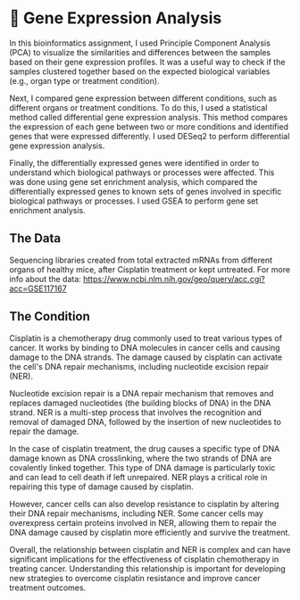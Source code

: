 # 🧬 Gene Expression Analysis
In this bioinformatics assignment, I used Principle Component Analysis (PCA) to visualize the similarities and differences between the samples based on their gene expression profiles. It was a useful way to check if the samples clustered together based on the expected biological variables (e.g., organ type or treatment condition).

Next, I compared gene expression between different conditions, such as different organs or treatment conditions. To do this, I used a statistical method called differential gene expression analysis. This method compares the expression of each gene between two or more conditions and identified genes that were expressed differently. I used DESeq2 to perform differential gene expression analysis.

Finally, the differentially expressed genes were identified in order to understand which biological pathways or processes were affected. This was done using gene set enrichment analysis, which compared the differentially expressed genes to known sets of genes involved in specific biological pathways or processes. I used GSEA to perform gene set enrichment analysis.

## The Data

Sequencing libraries created from total extracted mRNAs from different organs of healthy mice, after Cisplatin treatment or kept untreated.
For more info about the data: https://www.ncbi.nlm.nih.gov/geo/query/acc.cgi?acc=GSE117167

## The Condition
Cisplatin is a chemotherapy drug commonly used to treat various types of cancer. It works by binding to DNA molecules in cancer cells and causing damage to the DNA strands. The damage caused by cisplatin can activate the cell's DNA repair mechanisms, including nucleotide excision repair (NER).

Nucleotide excision repair is a DNA repair mechanism that removes and replaces damaged nucleotides (the building blocks of DNA) in the DNA strand. NER is a multi-step process that involves the recognition and removal of damaged DNA, followed by the insertion of new nucleotides to repair the damage.

In the case of cisplatin treatment, the drug causes a specific type of DNA damage known as DNA crosslinking, where the two strands of DNA are covalently linked together. This type of DNA damage is particularly toxic and can lead to cell death if left unrepaired. NER plays a critical role in repairing this type of damage caused by cisplatin.

However, cancer cells can also develop resistance to cisplatin by altering their DNA repair mechanisms, including NER. Some cancer cells may overexpress certain proteins involved in NER, allowing them to repair the DNA damage caused by cisplatin more efficiently and survive the treatment.

Overall, the relationship between cisplatin and NER is complex and can have significant implications for the effectiveness of cisplatin chemotherapy in treating cancer. Understanding this relationship is important for developing new strategies to overcome cisplatin resistance and improve cancer treatment outcomes.

